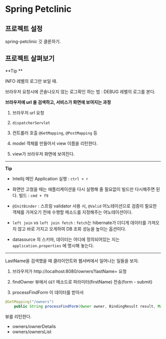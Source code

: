# Spring Petclinic



## 프로젝트 설정

spring-petclinic 깃 클론하기.





## 프로젝트 살펴보기



**Tip **

INFO 레벨의 로그만 보일 때.

브라우저 요청시에 콘솔나오지 않는 로그확인 하는 법 : DEBUG 레벨의 로그를 본다.





**브라우저에 url 을 검색하고, 서비스가 화면에 보여지는 과정**

1) 브라우저 url 요청

2) `dispatcherServlet` 

3) 컨트롤러 호출  `@GetMapping`, `@PostMapping` 등

4) model 객체를 만들어서 view 이름을 리턴한다.

5) view가 브라우저 화면에 보여진다.





---



**Tip**

* Intellij 메인 Application 실행 : `ctrl + r`

* 화면만 고쳤을 때는 애플리케이션을 다시 실행해 줄 필요없이 빌드만 다시해주면 된다. 빌드 : `cmd + f9`

* `@InitBinder` : 스프링 validator 사용 시, `@Valid` 어노테이션으로 검증이 필요한 객체를 가져오기 전에 수행할 메소드를 지정해주는 어노테이션이다.

* `left join` vs `left join fetch` : `fetch`는 hibernate가 더디게 데이터를 가져오지 않고 바로 가지고 오게하여 DB 조회 성능을 높이는 옵션이다.

* datasource 의 스키마, 데이터는 어디에 정의되어있는 지는 `application.properties` 에 명시해 놓는다.

  



---





LastName을 검색했을 때 클라이언트와 웹서버에서 일어나는 일들을 보자.



1) 브라우저가 http://localhost:8080/owners?lastName= 요청

2) findOwner 뷰에서 `GET` 메소드로 파라미터(firstName) 전송(form - submit)

3) processFindForm 이 데이터를 받아서 

```java
@GetMapping("/owners")
	public String processFindForm(Owner owner, BindingResult result, Map<String, Object> model) 
```

뷰를 리턴한다.

* owners/ownerDetails
* owners/ownersList











